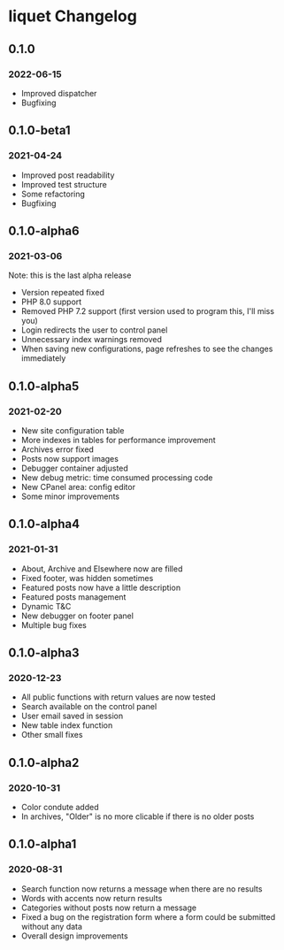 # liquet Changelog

## 0.1.0
### 2022-06-15
- Improved dispatcher
- Bugfixing

## 0.1.0-beta1
### 2021-04-24
- Improved post readability
- Improved test structure
- Some refactoring
- Bugfixing

## 0.1.0-alpha6
### 2021-03-06
Note: this is the last alpha release
- Version repeated fixed
- PHP 8.0 support
- Removed PHP 7.2 support (first version used to program this, I'll miss you)
- Login redirects the user to control panel
- Unnecessary index warnings removed
- When saving new configurations, page refreshes to see the changes immediately

## 0.1.0-alpha5
### 2021-02-20
- New site configuration table
- More indexes in tables for performance improvement
- Archives error fixed
- Posts now support images
- Debugger container adjusted
- New debug metric: time consumed processing code
- New CPanel area: config editor
- Some minor improvements

## 0.1.0-alpha4
### 2021-01-31
- About, Archive and Elsewhere now are filled
- Fixed footer, was hidden sometimes
- Featured posts now have a little description
- Featured posts management
- Dynamic T&C
- New debugger on footer panel
- Multiple bug fixes

## 0.1.0-alpha3
### 2020-12-23
- All public functions with return values are now tested
- Search available on the control panel
- User email saved in session
- New table index function
- Other small fixes

## 0.1.0-alpha2
### 2020-10-31
- Color condute added
- In archives, "Older" is no more clicable if there is no older posts

## 0.1.0-alpha1
### 2020-08-31
- Search function now returns a message when there are no results
- Words with accents now return results
- Categories without posts now return a message
- Fixed a bug on the registration form where a form could be submitted without any data
- Overall design improvements